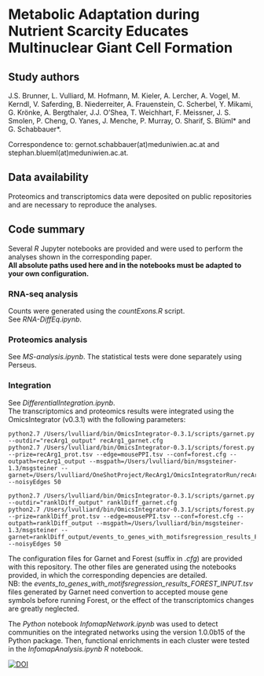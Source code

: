 # Metabolic Adaptation during Nutrient Scarcity Educates Multinuclear Giant Cell Formation

## Study authors

J.S. Brunner, L. Vulliard, M. Hofmann, M. Kieler, A. Lercher, A. Vogel, M. Kerndl, V. Saferding, B. Niederreiter, A. Frauenstein, C. Scherbel, Y. Mikami, G. Krönke, A. Bergthaler, J.J. O’Shea, T. Weichhart, F. Meissner, J. S. Smolen, P. Cheng, O. Yanes, J. Menche, P. Murray, O. Sharif, S. Blüml* and G. Schabbauer*.

Correspondence to: gernot.schabbauer(at)meduniwien.ac.at and stephan.blueml(at)meduniwien.ac.at.

## Data availability

Proteomics and transcriptomics data were deposited on public repositories and are necessary to reproduce the analyses.

## Code summary

Several *R* Jupyter notebooks are provided and were used to perform the analyses shown in the corresponding paper.  
**All absolute paths used here and in the notebooks must be adapted to your own configuration.**

### RNA-seq analysis

Counts were generated using the *countExons.R* script.  
See *RNA-DiffEq.ipynb*.

### Proteomics analysis

See *MS-analysis.ipynb*. The statistical tests were done separately using Perseus.

### Integration

See *DifferentialIntegration.ipynb*.  
The transcriptomics and proteomics results were integrated using the OmicsIntegrator (v0.3.1) with the following parameters:

	python2.7 /Users/lvulliard/bin/OmicsIntegrator-0.3.1/scripts/garnet.py --outdir="recArg1_output" recArg1_garnet.cfg
	python2.7 /Users/lvulliard/bin/OmicsIntegrator-0.3.1/scripts/forest.py --prize=recArg1_prot.tsv --edge=mousePPI.tsv --conf=forest.cfg --outpath=recArg1_output --msgpath=/Users/lvulliard/bin/msgsteiner-1.3/msgsteiner --garnet=/Users/lvulliard/OneShotProject/RecArg1/OmicsIntegratorRun/recArg1_output/events_to_genes_with_motifsregression_results_FOREST_INPUT.tsv --noisyEdges 50

	python2.7 /Users/lvulliard/bin/OmicsIntegrator-0.3.1/scripts/garnet.py --outdir="ranklDiff_output" ranklDiff_garnet.cfg
	python2.7 /Users/lvulliard/bin/OmicsIntegrator-0.3.1/scripts/forest.py --prize=ranklDiff_prot.tsv --edge=mousePPI.tsv --conf=forest.cfg --outpath=ranklDiff_output --msgpath=/Users/lvulliard/bin/msgsteiner-1.3/msgsteiner --garnet=ranklDiff_output/events_to_genes_with_motifsregression_results_FOREST_INPUT.tsv --noisyEdges 50

 The configuration files for Garnet and Forest (suffix in *.cfg*) are provided with this repository. The other files are generated using the notebooks provided, in which the corresponding depencies are detailed.  
 NB: the *events_to_genes_with_motifsregression_results_FOREST_INPUT.tsv* files generated by Garnet need convertion to accepted mouse gene symbols before running Forest, or the effect of the transcriptomics changes are greatly neglected. 

The *Python* notebook *InfomapNetwork.ipynb* was used to detect communities on the integrated networks using the version 1.0.0b15 of the Python package. Then, functional enrichments in each cluster were tested in the *InfomapAnalysis.ipynb R* notebook.



[![DOI](https://zenodo.org/badge/164895854.svg)](https://zenodo.org/badge/latestdoi/164895854)

